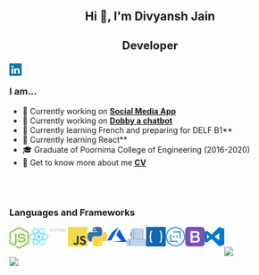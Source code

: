 <!-- - 👋 Hi, I’m @BlackDranzer777
- 👀 I’m interested in Software Development, Chatbot Development and Block Chain.
- 🌱 I’m currently learning React.
- 📫 Reach me out at my e-mail divyanshjn23@gmail.com -->


<h2 align="center">Hi 👋, I'm Divyansh Jain</h2>
<h3 align="center" style="font-size:20px;">Developer</h3>


<a href="https://www.linkedin.com/in/divyanshjain777/" target="blank"><img align="left" src="icons/linkedin.svg" alt="Divyansh" width="22px" /></a>

<br />

### I am...
* 🔭 Currently working on **[Social Media App](https://github.com/BlackDranzer777/social-media-app)**
* 🔭 Currently working on **[Dobby a chatbot](https://github.com/BlackDranzer777/Dobby)**
* 🔭 Currently learning French and preparing for DELF B1**
* 🔭 Currently learning React**
* 🎓 Graduate of Poornima College of Engineering (2016-2020)
* 📄 Get to know more about me **[CV](https://github.com/BlackDranzer777)**

<!-- ### Recent achievements and Certifications 🏆 -->

<!-- * 🥉  -->

<br />
<br />

### Languages and Frameworks


<img align="left" src="icons/nodejs-icon.svg"  margin="10px" width="35px"/>
<img align="left" src="icons/react.svg" margin="10px" width="35px" />
<img align="left" src="icons/expressjs.png" margin="10px" width="35px" />
<img align="left" src="icons/logo-javascript.svg" margin="10px" width="35px"/> 
<img align="left" src="icons/python.png" margin="10px" width="35px" />
<img align="left" src="icons/azure.png" margin="10px" width="35px" />
<img align="left" src="icons/wit.png" margin="10px" width="35px" />
<img align="left" src="icons/luis.png" margin="10px" width="35px" />
<img align="left" src="icons/botframework.png" margin="10px" width="35px" />
<img align="left" src="icons/bootstrap.svg" margin="10px" width="35px" />
<img align="left" src="icons/visual-studio-code.svg"   margin="10px" width="35px"/>
<!-- <img align="left" src="icons/typescript.svg" /> -->
<!-- <img align="left" src="icons/heroku-icon.svg" width="35px" /> -->
<!-- <img align="left" src="icons/logo-javascript.svg" width="35px" />  -->


<!-- <img align="left" src="icons/aws-2.svg"  margin="10px" width="35px"/> -->
<!-- <img align="left" src="icons/netlify-icon.svg"  margin="10px" width="35px"/> -->

<br />
<br />

<!-- ![](https://raw.githubusercontent.com/diveshkswn/github-stats-transparent/output/generated/overview.svg) -->

<!-- ![](https://raw.githubusercontent.com/diveshkswn/github-stats-transparent/output/generated/languages.svg) -->
<!-- https://github-readme-stats.vercel.app/api?username=anuraghazra&hide=contribs,issues -->

<a href="https://github.com/diveshkswn/github-readme-stats">
  <img align="center" src="https://github-readme-stats.vercel.app/api?username=BlackDranzer777&show_icons=true&theme=midnight-purple&hide=contribs,issues" />
</a>
<br />
<a href="https://github.com/diveshkswn/github-readme-stats">
  <img align="center" src="https://github-readme-stats.vercel.app/api/top-langs/?username=BlackDranzer777&layout=compact&&theme=midnight-purple" />
</a>


<!---
BlackDranzer777/BlackDranzer777 is a ✨ special ✨ repository because its `README.md` (this file) appears on your GitHub profile.
You can click the Preview link to take a look at your changes.
--->
